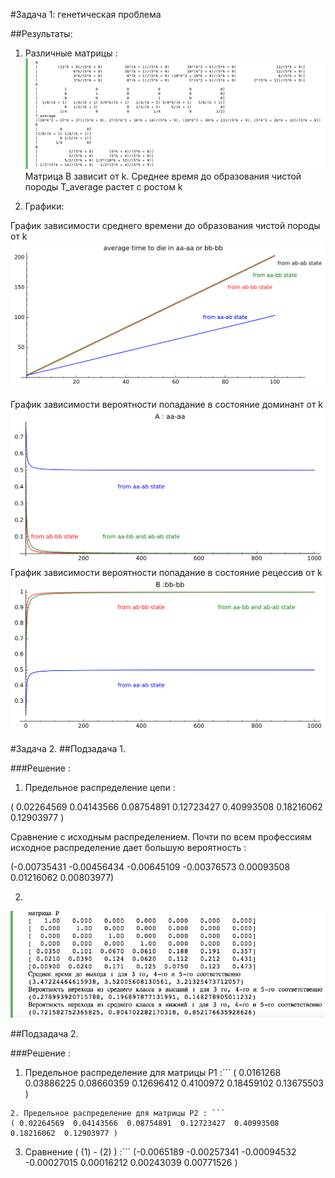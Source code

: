 
#Задача 1: генетическая проблема

##Результаты:

1. Различные матрицы : 
![alt text](screenshots/result.png "Matrixes")
Матрица B зависит от k. Среднее время до образования чистой породы T_average растет с ростом k

2. Графики:

График зависимости среднего времени до образования чистой породы от k
![alt text](screenshots/s1.png " probability of aa-aa or bb-bb")

График зависимости вероятности попадание в состояние доминант от k
![alt text](screenshots/s2.png " B: aa-aa")
График зависимости вероятности попадание в состояние рецессив от k
![alt text](screenshots/s3.png " B: bb-bb")


#Задача 2.
##Подзадача 1.

###Решение : 
1. Предельное распределение цепи : 

 ( 0.02264569  0.04143566  0.08754891  0.12723427  0.40993508  0.18216062 0.12903977 )
 
Сравнение с исходным распределением. Почти по всем профессиям исходное распределение дает большую вероятность :

(-0.00735431 -0.00456434 -0.00645109 -0.00376573  0.00093508  0.01216062 0.00803977) 

2.  

![alt text](screenshots/result2.png "task2.1")

##Подзадача 2. 

###Решение :

1. Предельное распределение для матрицы P1 :```
( 0.0161268   0.03886225  0.08660359  0.12696412  0.4100972   0.18459102  0.13675503 )
```
2. Предельное распределение для матрицы P2 : ```
( 0.02264569  0.04143566  0.08754891  0.12723427  0.40993508  0.18216062  0.12903977 )
```
3.  Сравнение ( (1) - (2) ) :```
(-0.0065189  -0.00257341 -0.00094532 -0.00027015  0.00016212  0.00243039  0.00771526 )
```
